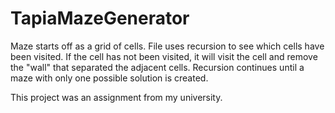 # TapiaMazeGenerator
Maze starts off as a grid of cells.
File uses recursion to see which cells have been visited. 
If the cell has not been visited, it will visit the cell and remove the "wall" that separated the adjacent cells. 
Recursion continues until a maze with only one possible solution is created. 


This project was an assignment from my university.  
